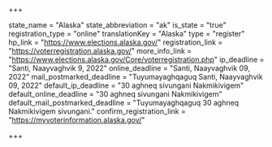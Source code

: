 +++

state_name = "Alaska"
state_abbreviation = "ak"
is_state = "true"
registration_type = "online"
translationKey = "Alaska"
type = "register"
hp_link = "https://www.elections.alaska.gov/"
registration_link = "https://voterregistration.alaska.gov/"
more_info_link = "https://www.elections.alaska.gov/Core/voterregistration.php"
ip_deadline = "Santi, Naayvaghvik 9, 2022"
online_deadline = "Santi, Naayvaghvik 09, 2022"
mail_postmarked_deadline = "Tuyumayaghqaguq Santi, Naayvaghvik 09, 2022"
default_ip_deadline = "30 aghneq sivungani Nakmikivigem"
default_online_deadline = "30 aghneq sivungani Nakmikivigem"
default_mail_postmarked_deadline = "Tuyumayaghqaguq 30 aghneq Nakmikivigem sivungani."
confirm_registration_link = "https://myvoterinformation.alaska.gov/"

+++